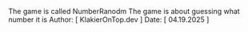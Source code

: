 The game is called NumberRanodm
The game is about guessing what number it is
Author: [ KlakierOnTop.dev ]
Date: [ 04.19.2025 ]
